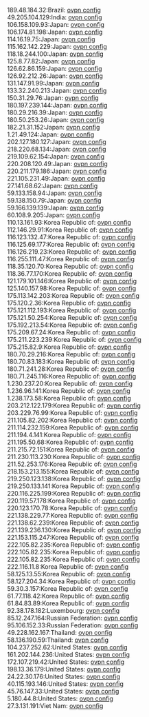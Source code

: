 189.48.184.32:Brazil: [ovpn config](vpn/189_48_184_32.ovpn)  
49.205.104.129:India: [ovpn config](vpn/49_205_104_129.ovpn)  
106.158.109.93:Japan: [ovpn config](vpn/106_158_109_93.ovpn)  
106.174.81.198:Japan: [ovpn config](vpn/106_174_81_198.ovpn)  
114.16.19.75:Japan: [ovpn config](vpn/114_16_19_75.ovpn)  
115.162.142.229:Japan: [ovpn config](vpn/115_162_142_229.ovpn)  
118.18.244.100:Japan: [ovpn config](vpn/118_18_244_100.ovpn)  
125.8.77.82:Japan: [ovpn config](vpn/125_8_77_82.ovpn)  
126.62.86.159:Japan: [ovpn config](vpn/126_62_86_159.ovpn)  
126.92.212.26:Japan: [ovpn config](vpn/126_92_212_26.ovpn)  
131.147.91.99:Japan: [ovpn config](vpn/131_147_91_99.ovpn)  
133.32.240.213:Japan: [ovpn config](vpn/133_32_240_213.ovpn)  
150.31.29.76:Japan: [ovpn config](vpn/150_31_29_76.ovpn)  
180.197.239.144:Japan: [ovpn config](vpn/180_197_239_144.ovpn)  
180.29.216.39:Japan: [ovpn config](vpn/180_29_216_39.ovpn)  
180.50.253.26:Japan: [ovpn config](vpn/180_50_253_26.ovpn)  
182.21.31.152:Japan: [ovpn config](vpn/182_21_31_152.ovpn)  
1.21.49.124:Japan: [ovpn config](vpn/1_21_49_124.ovpn)  
202.127.180.127:Japan: [ovpn config](vpn/202_127_180_127.ovpn)  
218.220.68.134:Japan: [ovpn config](vpn/218_220_68_134.ovpn)  
219.109.62.154:Japan: [ovpn config](vpn/219_109_62_154.ovpn)  
220.208.120.49:Japan: [ovpn config](vpn/220_208_120_49.ovpn)  
220.211.179.186:Japan: [ovpn config](vpn/220_211_179_186.ovpn)  
221.105.231.49:Japan: [ovpn config](vpn/221_105_231_49.ovpn)  
27.141.68.62:Japan: [ovpn config](vpn/27_141_68_62.ovpn)  
59.133.158.94:Japan: [ovpn config](vpn/59_133_158_94.ovpn)  
59.138.150.79:Japan: [ovpn config](vpn/59_138_150_79.ovpn)  
59.166.139.139:Japan: [ovpn config](vpn/59_166_139_139.ovpn)  
60.108.9.205:Japan: [ovpn config](vpn/60_108_9_205.ovpn)  
110.13.161.93:Korea Republic of: [ovpn config](vpn/110_13_161_93.ovpn)  
112.146.29.91:Korea Republic of: [ovpn config](vpn/112_146_29_91.ovpn)  
116.123.132.47:Korea Republic of: [ovpn config](vpn/116_123_132_47.ovpn)  
116.125.69.177:Korea Republic of: [ovpn config](vpn/116_125_69_177.ovpn)  
116.126.219.23:Korea Republic of: [ovpn config](vpn/116_126_219_23.ovpn)  
116.255.111.47:Korea Republic of: [ovpn config](vpn/116_255_111_47.ovpn)  
118.35.120.70:Korea Republic of: [ovpn config](vpn/118_35_120_70.ovpn)  
118.36.77.170:Korea Republic of: [ovpn config](vpn/118_36_77_170.ovpn)  
121.179.101.146:Korea Republic of: [ovpn config](vpn/121_179_101_146.ovpn)  
125.140.157.98:Korea Republic of: [ovpn config](vpn/125_140_157_98.ovpn)  
175.113.142.203:Korea Republic of: [ovpn config](vpn/175_113_142_203.ovpn)  
175.120.2.36:Korea Republic of: [ovpn config](vpn/175_120_2_36.ovpn)  
175.121.112.193:Korea Republic of: [ovpn config](vpn/175_121_112_193.ovpn)  
175.121.50.254:Korea Republic of: [ovpn config](vpn/175_121_50_254.ovpn)  
175.192.213.54:Korea Republic of: [ovpn config](vpn/175_192_213_54.ovpn)  
175.209.67.24:Korea Republic of: [ovpn config](vpn/175_209_67_24.ovpn)  
175.211.223.239:Korea Republic of: [ovpn config](vpn/175_211_223_239.ovpn)  
175.215.82.9:Korea Republic of: [ovpn config](vpn/175_215_82_9.ovpn)  
180.70.29.216:Korea Republic of: [ovpn config](vpn/180_70_29_216.ovpn)  
180.70.83.183:Korea Republic of: [ovpn config](vpn/180_70_83_183.ovpn)  
180.71.241.28:Korea Republic of: [ovpn config](vpn/180_71_241_28.ovpn)  
180.71.245.116:Korea Republic of: [ovpn config](vpn/180_71_245_116.ovpn)  
1.230.237.20:Korea Republic of: [ovpn config](vpn/1_230_237_20.ovpn)  
1.236.96.141:Korea Republic of: [ovpn config](vpn/1_236_96_141.ovpn)  
1.238.173.58:Korea Republic of: [ovpn config](vpn/1_238_173_58.ovpn)  
203.212.122.179:Korea Republic of: [ovpn config](vpn/203_212_122_179.ovpn)  
203.229.76.99:Korea Republic of: [ovpn config](vpn/203_229_76_99.ovpn)  
211.105.82.202:Korea Republic of: [ovpn config](vpn/211_105_82_202.ovpn)  
211.114.232.159:Korea Republic of: [ovpn config](vpn/211_114_232_159.ovpn)  
211.194.4.141:Korea Republic of: [ovpn config](vpn/211_194_4_141.ovpn)  
211.195.50.68:Korea Republic of: [ovpn config](vpn/211_195_50_68.ovpn)  
211.215.72.151:Korea Republic of: [ovpn config](vpn/211_215_72_151.ovpn)  
211.230.113.230:Korea Republic of: [ovpn config](vpn/211_230_113_230.ovpn)  
211.52.253.176:Korea Republic of: [ovpn config](vpn/211_52_253_176.ovpn)  
218.153.213.155:Korea Republic of: [ovpn config](vpn/218_153_213_155.ovpn)  
219.250.123.138:Korea Republic of: [ovpn config](vpn/219_250_123_138.ovpn)  
219.250.133.141:Korea Republic of: [ovpn config](vpn/219_250_133_141.ovpn)  
220.116.225.199:Korea Republic of: [ovpn config](vpn/220_116_225_199.ovpn)  
220.119.57.178:Korea Republic of: [ovpn config](vpn/220_119_57_178.ovpn)  
220.123.170.78:Korea Republic of: [ovpn config](vpn/220_123_170_78.ovpn)  
221.138.229.77:Korea Republic of: [ovpn config](vpn/221_138_229_77.ovpn)  
221.138.62.239:Korea Republic of: [ovpn config](vpn/221_138_62_239.ovpn)  
221.139.236.130:Korea Republic of: [ovpn config](vpn/221_139_236_130.ovpn)  
221.153.115.247:Korea Republic of: [ovpn config](vpn/221_153_115_247.ovpn)  
222.105.82.235:Korea Republic of: [ovpn config](vpn/222_105_82_235.ovpn)  
222.105.82.235:Korea Republic of: [ovpn config](vpn/222_105_82_235.ovpn)  
222.105.82.235:Korea Republic of: [ovpn config](vpn/222_105_82_235.ovpn)  
222.116.11.8:Korea Republic of: [ovpn config](vpn/222_116_11_8.ovpn)  
58.125.13.55:Korea Republic of: [ovpn config](vpn/58_125_13_55.ovpn)  
58.127.204.34:Korea Republic of: [ovpn config](vpn/58_127_204_34.ovpn)  
59.30.3.157:Korea Republic of: [ovpn config](vpn/59_30_3_157.ovpn)  
61.77.118.42:Korea Republic of: [ovpn config](vpn/61_77_118_42.ovpn)  
61.84.83.89:Korea Republic of: [ovpn config](vpn/61_84_83_89.ovpn)  
92.38.178.182:Luxembourg: [ovpn config](vpn/92_38_178_182.ovpn)  
85.12.247.164:Russian Federation: [ovpn config](vpn/85_12_247_164.ovpn)  
95.106.152.33:Russian Federation: [ovpn config](vpn/95_106_152_33.ovpn)  
49.228.162.167:Thailand: [ovpn config](vpn/49_228_162_167.ovpn)  
58.136.190.59:Thailand: [ovpn config](vpn/58_136_190_59.ovpn)  
104.237.252.62:United States: [ovpn config](vpn/104_237_252_62.ovpn)  
161.202.144.236:United States: [ovpn config](vpn/161_202_144_236.ovpn)  
172.107.219.42:United States: [ovpn config](vpn/172_107_219_42.ovpn)  
198.13.36.179:United States: [ovpn config](vpn/198_13_36_179.ovpn)  
24.22.30.176:United States: [ovpn config](vpn/24_22_30_176.ovpn)  
40.115.193.146:United States: [ovpn config](vpn/40_115_193_146.ovpn)  
45.76.147.33:United States: [ovpn config](vpn/45_76_147_33.ovpn)  
5.180.44.8:United States: [ovpn config](vpn/5_180_44_8.ovpn)  
27.3.131.191:Viet Nam: [ovpn config](vpn/27_3_131_191.ovpn)  
